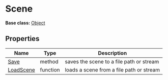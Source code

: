 # Scene

**Base class:** [Object](Object.md)

## Properties

| Name | Type | Description |
|---|---|---|
| [Save](Scene_Save.md) | method | saves the scene to a file path or stream | 
| [LoadScene](LoadScene.md) | function | loads a scene from a file path or stream | 
